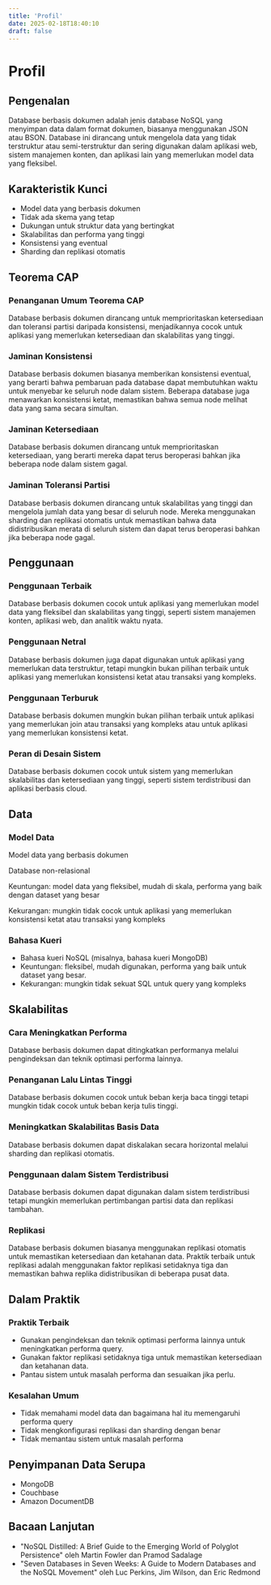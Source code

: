 ```yaml
---
title: 'Profil'
date: 2025-02-18T18:40:10
draft: false
---
```


# Profil

## **Pengenalan**

Database berbasis dokumen adalah jenis database NoSQL yang menyimpan data dalam format dokumen, biasanya menggunakan JSON atau BSON. Database ini dirancang untuk mengelola data yang tidak terstruktur atau semi-terstruktur dan sering digunakan dalam aplikasi web, sistem manajemen konten, dan aplikasi lain yang memerlukan model data yang fleksibel.

## **Karakteristik Kunci**

- Model data yang berbasis dokumen
- Tidak ada skema yang tetap
- Dukungan untuk struktur data yang bertingkat
- Skalabilitas dan performa yang tinggi
- Konsistensi yang eventual
- Sharding dan replikasi otomatis

## **Teorema CAP**

### **Penanganan Umum Teorema CAP**

Database berbasis dokumen dirancang untuk memprioritaskan ketersediaan dan toleransi partisi daripada konsistensi, menjadikannya cocok untuk aplikasi yang memerlukan ketersediaan dan skalabilitas yang tinggi.

### **Jaminan Konsistensi**

Database berbasis dokumen biasanya memberikan konsistensi eventual, yang berarti bahwa pembaruan pada database dapat membutuhkan waktu untuk menyebar ke seluruh node dalam sistem. Beberapa database juga menawarkan konsistensi ketat, memastikan bahwa semua node melihat data yang sama secara simultan.

### **Jaminan Ketersediaan**

Database berbasis dokumen dirancang untuk memprioritaskan ketersediaan, yang berarti mereka dapat terus beroperasi bahkan jika beberapa node dalam sistem gagal.

### **Jaminan Toleransi Partisi**

Database berbasis dokumen dirancang untuk skalabilitas yang tinggi dan mengelola jumlah data yang besar di seluruh node. Mereka menggunakan sharding dan replikasi otomatis untuk memastikan bahwa data didistribusikan merata di seluruh sistem dan dapat terus beroperasi bahkan jika beberapa node gagal.

## **Penggunaan**

### **Penggunaan Terbaik**

Database berbasis dokumen cocok untuk aplikasi yang memerlukan model data yang fleksibel dan skalabilitas yang tinggi, seperti sistem manajemen konten, aplikasi web, dan analitik waktu nyata.

### **Penggunaan Netral**

Database berbasis dokumen juga dapat digunakan untuk aplikasi yang memerlukan data terstruktur, tetapi mungkin bukan pilihan terbaik untuk aplikasi yang memerlukan konsistensi ketat atau transaksi yang kompleks.

### **Penggunaan Terburuk**

Database berbasis dokumen mungkin bukan pilihan terbaik untuk aplikasi yang memerlukan join atau transaksi yang kompleks atau untuk aplikasi yang memerlukan konsistensi ketat.

### **Peran di Desain Sistem**

Database berbasis dokumen cocok untuk sistem yang memerlukan skalabilitas dan ketersediaan yang tinggi, seperti sistem terdistribusi dan aplikasi berbasis cloud.

## Data

### **Model Data**

Model data yang berbasis dokumen

Database non-relasional

Keuntungan: model data yang fleksibel, mudah di skala, performa yang baik dengan dataset yang besar

Kekurangan: mungkin tidak cocok untuk aplikasi yang memerlukan konsistensi ketat atau transaksi yang kompleks

### **Bahasa Kueri**

- Bahasa kueri NoSQL (misalnya, bahasa kueri MongoDB)
- Keuntungan: fleksibel, mudah digunakan, performa yang baik untuk dataset yang besar.
- Kekurangan: mungkin tidak sekuat SQL untuk query yang kompleks

## **Skalabilitas**

### Cara Meningkatkan Performa

Database berbasis dokumen dapat ditingkatkan performanya melalui pengindeksan dan teknik optimasi performa lainnya.

### **Penanganan Lalu Lintas Tinggi**

Database berbasis dokumen cocok untuk beban kerja baca tinggi tetapi mungkin tidak cocok untuk beban kerja tulis tinggi.

### Meningkatkan Skalabilitas Basis Data

Database berbasis dokumen dapat diskalakan secara horizontal melalui sharding dan replikasi otomatis.

### Penggunaan dalam Sistem Terdistribusi

Database berbasis dokumen dapat digunakan dalam sistem terdistribusi tetapi mungkin memerlukan pertimbangan partisi data dan replikasi tambahan.

### Replikasi

Database berbasis dokumen biasanya menggunakan replikasi otomatis untuk memastikan ketersediaan dan ketahanan data. Praktik terbaik untuk replikasi adalah menggunakan faktor replikasi setidaknya tiga dan memastikan bahwa replika didistribusikan di beberapa pusat data.

## Dalam Praktik

### Praktik Terbaik

- Gunakan pengindeksan dan teknik optimasi performa lainnya untuk meningkatkan performa query.
- Gunakan faktor replikasi setidaknya tiga untuk memastikan ketersediaan dan ketahanan data.
- Pantau sistem untuk masalah performa dan sesuaikan jika perlu.

### Kesalahan Umum

- Tidak memahami model data dan bagaimana hal itu memengaruhi performa query
- Tidak mengkonfigurasi replikasi dan sharding dengan benar
- Tidak memantau sistem untuk masalah performa

## Penyimpanan Data Serupa

- MongoDB
- Couchbase
- Amazon DocumentDB

## Bacaan Lanjutan

- "NoSQL Distilled: A Brief Guide to the Emerging World of Polyglot Persistence" oleh Martin Fowler dan Pramod Sadalage
- "Seven Databases in Seven Weeks: A Guide to Modern Databases and the NoSQL Movement" oleh Luc Perkins, Jim Wilson, dan Eric Redmond
